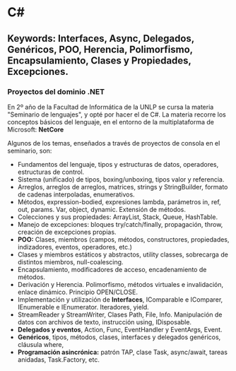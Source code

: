# C#

## Keywords: Interfaces, Async, Delegados, Genéricos, POO, Herencia, Polimorfismo, Encapsulamiento, Clases y Propiedades, Excepciones.

### Proyectos del dominio .NET

En 2º año de la Facultad de Informática de la UNLP se cursa la materia "Seminario de lenguajes", y opté por hacer el de C#.
La materia recorre los conceptos básicos del lenguaje, en el entorno de la multiplataforma de Microsoft: **NetCore**

Algunos de los temas, enseñados a través de proyectos de consola en el seminario, son:
- Fundamentos del lenguaje, tipos y estructuras de datos, operadores, estructuras de control.
- Sistema (unificado) de tipos, boxing/unboxing, tipos valor y referencia. 
- Arreglos, arreglos de arreglos, matrices, strings y StringBuilder, formato de cadenas interpoladas, enumerativos.
- Métodos, expression-bodied, expresiones lambda, parámetros in, ref, out, params. Var, object, dynamic. Extensión de métodos.
- Colecciones y sus propiedades: ArrayList, Stack, Queue, HashTable.
- Manejo de excepciones: bloques try/catch/finally, propagación, throw, creación de excepciones propias.
- **POO:** Clases, miembros (campos, métodos, constructores, propiedades, indizadores, eventos, operadores, etc.)
- Clases y miembros estáticos y abstractos, utility classes, sobrecarga de distintos miembros, null-coalescing.
- Encapsulamiento, modificadores de acceso, encadenamiento de métodos.
- Derivación y Herencia. Polimorfismo, métodos virtuales e invalidación, enlace dinámico. Principio OPEN/CLOSE.
- Implementación y utilización de **Interfaces**, IComparable e IComparer, IEnumerable e IEnumerator. Iteradores, yield.
- StreamReader y StreamWriter, Clases Path, File, Info. Manipulación de datos con archivos de texto, instrucción using, IDisposable.
- **Delegados y eventos**, Action, Func, EventHandler y EventArgs, Event.
- **Genéricos**, tipos, métodos, clases, interfaces y delegados genéricos, cláusula where, 
- **Programación asincrónica:** patrón TAP, clase Task, async/await, tareas anidadas, Task.Factory, etc.
